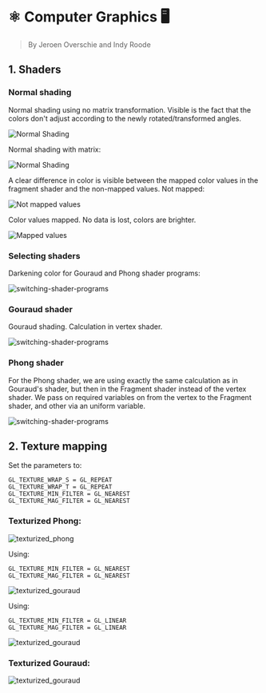 # ⚛️ Computer Graphics 🖥
> By Jeroen Overschie and Indy Roode

## 1. Shaders

### Normal shading

Normal shading using no matrix transformation. Visible is the fact that the colors don't adjust according to the newly rotated/transformed angles.

![Normal Shading](./Screenshots/normal_shading_no-matrix.gif)

Normal shading with matrix:

![Normal Shading](./Screenshots/normal_shading.gif)

A clear difference in color is visible between the mapped color values in the fragment shader and the non-mapped values. Not mapped:

![Not mapped values](./Screenshots/normal_shading_range-not-mapped.png)


Color values mapped. No data is lost, colors are brighter.

![Mapped values](./Screenshots/normal_shading_range-mapped.png)

### Selecting shaders

Darkening color for Gouraud and Phong shader programs:

![switching-shader-programs](./Screenshots/switching-shader-programs.gif)

### Gouraud shader

Gouraud shading. Calculation in vertex shader.

![switching-shader-programs](./Screenshots/gouraud-shading.gif)

### Phong shader

For the Phong shader, we are using exactly the same calculation as in Gouraud's shader, but then in the Fragment shader instead of the vertex shader. We pass on required variables on from the vertex to the Fragment shader, and other via an uniform variable.

![switching-shader-programs](./Screenshots/phong-shading.gif)


## 2. Texture mapping

Set the parameters to:

```
GL_TEXTURE_WRAP_S = GL_REPEAT
GL_TEXTURE_WRAP_T = GL_REPEAT
GL_TEXTURE_MIN_FILTER = GL_NEAREST
GL_TEXTURE_MAG_FILTER = GL_NEAREST
```

### Texturized Phong:

![texturized_phong](./Screenshots/texturized_phong.gif)

Using:

```
GL_TEXTURE_MIN_FILTER = GL_NEAREST
GL_TEXTURE_MAG_FILTER = GL_NEAREST
```

![texturized_gouraud](./Screenshots/texturized_phong-gl-nearest.gif)

Using:

```
GL_TEXTURE_MIN_FILTER = GL_LINEAR
GL_TEXTURE_MAG_FILTER = GL_LINEAR
```

![texturized_gouraud](./Screenshots/texturized_phong-gl-linear.gif)

### Texturized Gouraud:

![texturized_gouraud](./Screenshots/texturized_gouraud.gif)

